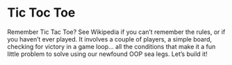 # Tic Toc Toe

Remember Tic Tac Toe? See Wikipedia if you can’t remember the rules, or if you haven’t ever played. It involves a couple of players, a simple board, checking for victory in a game loop… all the conditions that make it a fun little problem to solve using our newfound OOP sea legs. Let’s build it!

